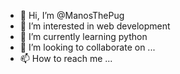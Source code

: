 - 👋 Hi, I’m @ManosThePug
- 👀 I’m interested in web development
- 🌱 I’m currently learning python
- 💞️ I’m looking to collaborate on ...
- 📫 How to reach me ...

<!---
ManosThePug/ManosThePug is a ✨ special ✨ repository because its `README.md` (this file) appears on your GitHub profile.
You can click the Preview link to take a look at your changes.
--->
